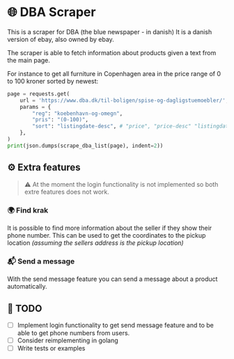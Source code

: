 # 🌐 DBA Scraper

This is a scraper for DBA (the blue newspaper - in danish) It is a danish version of ebay, also owned by ebay. 

The scraper is able to fetch information about products given a text from the main page.

For instance to get all furniture in Copenhagen area in the price range of 0 to 100 kroner sorted by newest:

```py
page = requests.get(
    url = 'https://www.dba.dk/til-boligen/spise-og-dagligstuemoebler/',
    params = {
        "reg": "koebenhavn-og-omegn",
        "pris": "(0-100)",
        "sort": "listingdate-desc", # "price", "price-desc" "listingdate"
    },
)
print(json.dumps(scrape_dba_list(page), indent=2))
```

## ⚙️ Extra features

> ⚠️ At the moment the login functionality is not implemented so both extre features does not work.

### 🌍 Find krak

It is possible to find more information about the seller if they show their phone number. This can be used to get the coordinates to the pickup location _(assuming the sellers address is the pickup location)_

### 📬 Send a message


With the send message feature you can send a message about a product automatically.

## 📝 TODO

- [ ] Implement login functionality to get send message feature and to be able to get phone numbers from users.
- [ ] Consider reimplementing in golang 
- [ ] Write tests or examples
